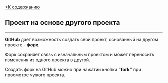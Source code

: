[<К содержанию](./readme.md)

## Проект на основе другого проекта

---

**GitHub** дает возможность создать свой проект, основанный на другом проекте - ***форк***.

Форк сохраняет связь с изначальным проектом и может переносить изменения из одного проекта в другой. 

Создать форк на GitHub можно при нажатии кнопки **"fork"** при просмотре чужого проекта. 